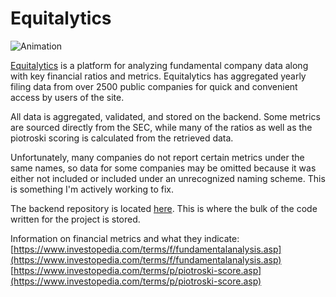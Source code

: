 # Equitalytics
![Animation](https://github.com/user-attachments/assets/ac1dbcc3-809a-4a14-9019-0a7f4c57261d)

[Equitalytics](https://www.equitalytics.com) is a platform for analyzing fundamental company data along with key financial ratios and metrics. Equitalytics has aggregated yearly filing data from over 2500 public companies for quick and convenient access by users of the site.

All data is aggregated, validated, and stored on the backend. Some metrics are sourced directly from the SEC, while many of the ratios as well as the piotroski scoring is calculated from the retrieved data.

Unfortunately, many companies do not report certain metrics under the same names, so data for some companies may be omitted because it was either not included or included under an unrecognized naming scheme. This is something I'm actively working to fix.

The backend repository is located [here](https://github.com/mattrmcg/equitalytics-backend). This is where the bulk of the code written for the project is stored.

Information on financial metrics and what they indicate: \
[https://www.investopedia.com/terms/f/fundamentalanalysis.asp](https://www.investopedia.com/terms/f/fundamentalanalysis.asp) \
[https://www.investopedia.com/terms/p/piotroski-score.asp](https://www.investopedia.com/terms/p/piotroski-score.asp) 
